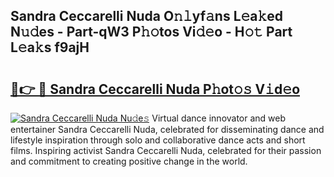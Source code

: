 ## Sandra Ceccarelli Nuda O𝚗𝚕yf𝚊ns L𝚎a𝚔ed N𝚞𝚍es - Part-qW3 P𝚑𝚘tos Vi𝚍𝚎o - H𝚘𝚝 Part L𝚎a𝚔s f9ajH

# <h2><a href="http://kfcqqo.oniu.top/?m=Sandra+Ceccarelli+Nuda">🔗👉 🔴 Sandra Ceccarelli Nuda P𝚑ot𝚘𝚜 V𝚒d𝚎o</a></h2>

[![Sandra Ceccarelli Nuda Nu𝚍e𝚜](https://i.imgur.com/0qMVB7G.gif)](http://kfcqqo.oniu.top/?m=Sandra+Ceccarelli+Nuda)
Virtual dance innovator and web entertainer Sandra Ceccarelli Nuda, celebrated for disseminating dance and lifestyle inspiration through solo and collaborative dance acts and short films. Inspiring activist Sandra Ceccarelli Nuda, celebrated for their passion and commitment to creating positive change in the world.  
